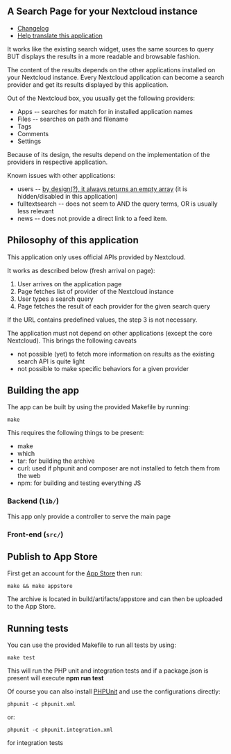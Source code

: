 ## A Search Page for your Nextcloud instance

- [Changelog](https://raw.githubusercontent.com/callmemagnus/nextcloud-searchpage/main/CHANGELOG.md)
- [Help translate this application](https://app.transifex.com/nextcloud/nextcloud/thesearchpage/)

It works like the existing search widget, uses the same sources to query BUT
displays the results in a more readable and browsable fashion.

The content of the results depends on the other applications installed on
your Nextcloud instance. Every Nextcloud application can become a search
provider and get its results displayed by this application.

Out of the Nextcloud box, you usually get the following providers:

- Apps -- searches for match for in installed application names
- Files -- searches on path and filename
- Tags
- Comments
- Settings

Because of its design, the results depend on the implementation of the providers
in respective application.

Known issues with other applications:

- users -- [by design(?), it always returns an empty array](https://github.com/nextcloud/server/issues/41274) (it is hidden/disabled in this application)
- fulltextsearch -- does not seem to AND the query terms, OR is usually less relevant
- news -- does not provide a direct link to a feed item.

## Philosophy of this application

This application only uses official APIs provided by Nextcloud.

It works as described below (fresh arrival on page):

1. User arrives on the application page
2. Page fetches list of provider of the Nextcloud instance
3. User types a search query
4. Page fetches the result of each provider for the given search query

If the URL contains predefined values, the step 3 is not necessary.

The application must not depend on other applications (except the core Nextcloud). This brings the following caveats

- not possible (yet) to fetch more information on results as the existing search API is quite light
- not possible to make specific behaviors for a given provider

## Building the app

The app can be built by using the provided Makefile by running:

    make

This requires the following things to be present:

- make
- which
- tar: for building the archive
- curl: used if phpunit and composer are not installed to fetch them from the web
- npm: for building and testing everything JS

### Backend (`lib/`)

This app only provide a controller to serve the main page

### Front-end (`src/`)

## Publish to App Store

First get an account for the [App Store](http://apps.nextcloud.com/) then run:

    make && make appstore

The archive is located in build/artifacts/appstore and can then be uploaded to the App Store.

## Running tests

You can use the provided Makefile to run all tests by using:

    make test

This will run the PHP unit and integration tests and if a package.json is present will execute **npm run test**

Of course you can also install [PHPUnit](http://phpunit.de/getting-started.html) and use the configurations directly:

    phpunit -c phpunit.xml

or:

    phpunit -c phpunit.integration.xml

for integration tests
